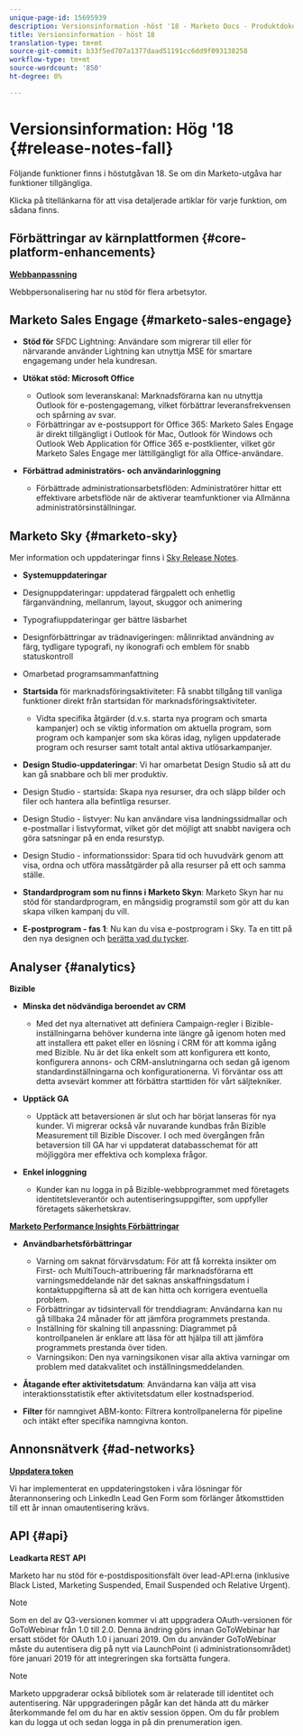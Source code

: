 ```yaml
---
unique-page-id: 15695939
description: Versionsinformation -höst '18 - Marketo Docs - Produktdokumentation
title: Versionsinformation - höst 18
translation-type: tm+mt
source-git-commit: b33f5ed707a1377daad51191cc6dd9f093138258
workflow-type: tm+mt
source-wordcount: '850'
ht-degree: 0%

---
```



# Versionsinformation: Hög &#39;18 {#release-notes-fall}

Följande funktioner finns i höstutgåvan 18. Se om din Marketo-utgåva har funktioner tillgängliga.

Klicka på titellänkarna för att visa detaljerade artiklar för varje funktion, om sådana finns.

## Förbättringar av kärnplattformen {#core-platform-enhancements}

**[Webbanpassning](/help/marketo/product-docs/web-personalization/getting-started/workspaces-in-web-personalization.md)**

Webbpersonalisering har nu stöd för flera arbetsytor.

## Marketo Sales Engage {#marketo-sales-engage}

* **Stöd för** SFDC Lightning: Användare som migrerar till eller för närvarande använder Lightning kan utnyttja MSE för smartare engagemang under hela kundresan.

* **Utökat stöd: Microsoft Office**

   * Outlook som leveranskanal: Marknadsförarna kan nu utnyttja Outlook för e-postengagemang, vilket förbättrar leveransfrekvensen och spårning av svar.
   * Förbättringar av e-postsupport för Office 365: Marketo Sales Engage är direkt tillgängligt i Outlook för Mac, Outlook för Windows och Outlook Web Application för Office 365 e-postklienter, vilket gör Marketo Sales Engage mer lättillgängligt för alla Office-användare.

* **Förbättrad administratörs- och användarinloggning**

   * Förbättrade administrationsarbetsflöden: Administratörer hittar ett effektivare arbetsflöde när de aktiverar teamfunktioner via Allmänna administratörsinställningar.

## Marketo Sky {#marketo-sky}

Mer information och uppdateringar finns i [Sky Release Notes](https://help.marketo.com).

* **Systemuppdateringar**

* Designuppdateringar: uppdaterad färgpalett och enhetlig färganvändning, mellanrum, layout, skuggor och animering
* Typografiuppdateringar ger bättre läsbarhet
* Designförbättringar av trädnavigeringen: målinriktad användning av färg, tydligare typografi, ny ikonografi och emblem för snabb statuskontroll
* Omarbetad programsammanfattning

* **Startsida** för marknadsföringsaktiviteter: Få snabbt tillgång till vanliga funktioner direkt från startsidan för marknadsföringsaktiviteter.

   * Vidta specifika åtgärder (d.v.s. starta nya program och smarta kampanjer) och se viktig information om aktuella program, som program och kampanjer som ska köras idag, nyligen uppdaterade program och resurser samt totalt antal aktiva utlösarkampanjer.

* **Design Studio-uppdateringar**: Vi har omarbetat Design Studio så att du kan gå snabbare och bli mer produktiv.
* Design Studio - startsida: Skapa nya resurser, dra och släpp bilder och filer och hantera alla befintliga resurser.
* Design Studio - listvyer: Nu kan användare visa landningssidmallar och e-postmallar i listvyformat, vilket gör det möjligt att snabbt navigera och göra satsningar på en enda resurstyp.
* Design Studio - informationssidor: Spara tid och huvudvärk genom att visa, ordna och utföra massåtgärder på alla resurser på ett och samma ställe.
* **Standardprogram som nu finns i Marketo Skyn**: Marketo Skyn har nu stöd för standardprogram, en mångsidig programstil som gör att du kan skapa vilken kampanj du vill.
* **E-postprogram - fas 1**: Nu kan du visa e-postprogram i Sky. Ta en titt på den nya designen och [berätta vad du tycker](https://go.marketo.com/NextGenUX---USA---Apr-2018-fcp_Landing-Page-Feedback.html).

## Analyser {#analytics}

**Bizible**

* **Minska det nödvändiga beroendet av CRM**

   * Med det nya alternativet att definiera Campaign-regler i Bizible-inställningarna behöver kunderna inte längre gå igenom hoten med att installera ett paket eller en lösning i CRM för att komma igång med Bizible. Nu är det lika enkelt som att konfigurera ett konto, konfigurera annons- och CRM-anslutningarna och sedan gå igenom standardinställningarna och konfigurationerna. Vi förväntar oss att detta avsevärt kommer att förbättra starttiden för vårt säljtekniker.

* **Upptäck GA**

   * Upptäck att betaversionen är slut och har börjat lanseras för nya kunder. Vi migrerar också vår nuvarande kundbas från Bizible Measurement till Bizible Discover. I och med övergången från betaversion till GA har vi uppdaterat databasschemat för att möjliggöra mer effektiva och komplexa frågor.

* **Enkel inloggning**

   * Kunder kan nu logga in på Bizible-webbprogrammet med företagets identitetsleverantör och autentiseringsuppgifter, som uppfyller företagets säkerhetskrav.

**[Marketo Performance Insights Förbättringar](/help/marketo/product-docs/reporting/performance-insights/performance-insights-overview.md)**

* **Användbarhetsförbättringar**

   * Varning om saknat förvärvsdatum: För att få korrekta insikter om First- och MultiTouch-attribuering får marknadsförarna ett varningsmeddelande när det saknas anskaffningsdatum i kontaktuppgifterna så att de kan hitta och korrigera eventuella problem.
   * Förbättringar av tidsintervall för trenddiagram: Användarna kan nu gå tillbaka 24 månader för att jämföra programmets prestanda.
   * Inställning för skalning till anpassning: Diagrammet på kontrollpanelen är enklare att läsa för att hjälpa till att jämföra programmets prestanda över tiden.
   * Varningsikon: Den nya varningsikonen visar alla aktiva varningar om problem med datakvalitet och inställningsmeddelanden.

* **Åtagande efter aktivitetsdatum**: Användarna kan välja att visa interaktionsstatistik efter aktivitetsdatum eller kostnadsperiod.
* **Filter** för namngivet ABM-konto: Filtrera kontrollpanelerna för pipeline och intäkt efter specifika namngivna konton.

## Annonsnätverk {#ad-networks}

**[Uppdatera token](/help/marketo/product-docs/demand-generation/social/social-functions/set-up-linkedin-lead-gen-forms.md)**

Vi har implementerat en uppdateringstoken i våra lösningar för återannonsering och LinkedIn Lead Gen Form som förlänger åtkomsttiden till ett år innan omautentisering krävs.

## API {#api}

**Leadkarta REST API**

Marketo har nu stöd för e-postdispositionsfält över lead-API:erna (inklusive Black Listed, Marketing Suspended, Email Suspended och Relative Urgent).

>[!NOTE]
>
>Som en del av Q3-versionen kommer vi att uppgradera OAuth-versionen för GoToWebinar från 1.0 till 2.0. Denna ändring görs innan GoToWebinar har ersatt stödet för OAuth 1.0 i januari 2019. Om du använder GoToWebinar måste du autentisera dig på nytt via LaunchPoint (i administrationsområdet) före januari 2019 för att integreringen ska fortsätta fungera.

>[!NOTE]
>
>Marketo uppgraderar också bibliotek som är relaterade till identitet och autentisering. När uppgraderingen pågår kan det hända att du märker återkommande fel om du har en aktiv session öppen. Om du får problem kan du logga ut och sedan logga in på din prenumeration igen.
